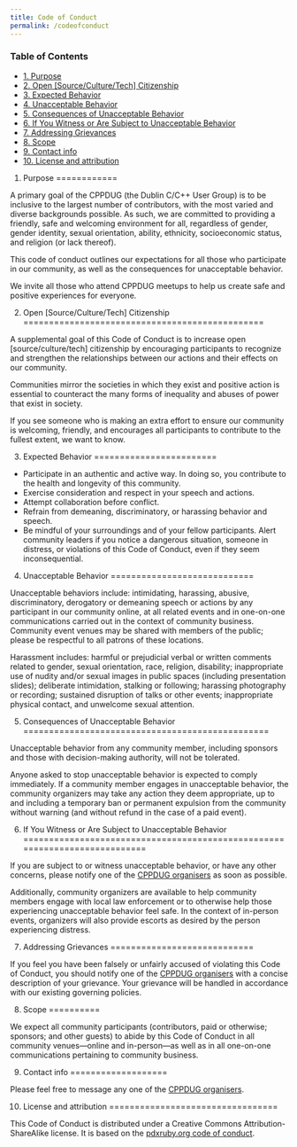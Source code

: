 ```yaml
---
title: Code of Conduct
permalink: /codeofconduct
---
```


### Table of Contents

-   [1. Purpose](#1-purpose)
-   [2. Open [Source/Culture/Tech] Citizenship](#2-open_source_culture_tech_citizenship)
-   [3. Expected Behavior](#3-expected_behavior)
-   [4. Unacceptable Behavior](#4-unacceptable_behavior)
-   [5. Consequences of Unacceptable Behavior](#5-consequences_of_unacceptable_behavior)
-   [6. If You Witness or Are Subject to Unacceptable Behavior](#6-if_you_witness_or_are_subject_to_unacceptable_behavior)
-   [7. Addressing Grievances](#7-addressing_grievances)
-   [8. Scope](#8-scope)
-   [9. Contact info](#9-contact_info)
-   [10. License and attribution](#10-license_and_attribution)

1. Purpose
============

A primary goal of the CPPDUG (the Dublin C/C++ User Group) is to be inclusive to the largest number of contributors, with the most varied and diverse backgrounds possible. As such, we are committed to providing a friendly, safe and welcoming environment for all, regardless of gender, gender identity, sexual orientation, ability, ethnicity, socioeconomic status, and religion (or lack thereof).

This code of conduct outlines our expectations for all those who participate in our community, as well as the consequences for unacceptable behavior.

We invite all those who attend CPPDUG meetups to help us create safe and positive experiences for everyone.

2. Open [Source/Culture/Tech] Citizenship
===============================================

A supplemental goal of this Code of Conduct is to increase open [source/culture/tech] citizenship by encouraging participants to recognize and strengthen the relationships between our actions and their effects on our community.

Communities mirror the societies in which they exist and positive action is essential to counteract the many forms of inequality and abuses of power that exist in society.

If you see someone who is making an extra effort to ensure our community is welcoming, friendly, and encourages all participants to contribute to the fullest extent, we want to know.

3. Expected Behavior
========================

-   Participate in an authentic and active way. In doing so, you contribute to the health and longevity of this community.
-   Exercise consideration and respect in your speech and actions.
-   Attempt collaboration before conflict.
-   Refrain from demeaning, discriminatory, or harassing behavior and speech.
-   Be mindful of your surroundings and of your fellow participants. Alert community leaders if you notice a dangerous situation, someone in distress, or violations of this Code of Conduct, even if they seem inconsequential.

4. Unacceptable Behavior
============================

Unacceptable behaviors include: intimidating, harassing, abusive, discriminatory, derogatory or demeaning speech or actions by any participant in our community online, at all related events and in one-on-one communications carried out in the context of community business. Community event venues may be shared with members of the public; please be respectful to all patrons of these locations.

Harassment includes: harmful or prejudicial verbal or written comments related to gender, sexual orientation, race, religion, disability; inappropriate use of nudity and/or sexual images in public spaces (including presentation slides); deliberate intimidation, stalking or following; harassing photography or recording; sustained disruption of talks or other events; inappropriate physical contact, and unwelcome sexual attention.

5. Consequences of Unacceptable Behavior
================================================

Unacceptable behavior from any community member, including sponsors and those with decision-making authority, will not be tolerated.

Anyone asked to stop unacceptable behavior is expected to comply immediately. If a community member engages in unacceptable behavior, the community organizers may take any action they deem appropriate, up to and including a temporary ban or permanent expulsion from the community without warning (and without refund in the case of a paid event).

6. If You Witness or Are Subject to Unacceptable Behavior
===========================================================================

If you are subject to or witness unacceptable behavior, or have any other concerns, please notify one of the [CPPDUG organisers](https://www.meetup.com/cppdug/members/?op=leaders) as soon as possible.

Additionally, community organizers are available to help community members engage with local law enforcement or to otherwise help those experiencing unacceptable behavior feel safe. In the context of in-person events, organizers will also provide escorts as desired by the person experiencing distress.

7. Addressing Grievances
============================

If you feel you have been falsely or unfairly accused of violating this Code of Conduct, you should notify one of the [CPPDUG organisers](https://www.meetup.com/cppdug/members/?op=leaders) with a concise description of your grievance. Your grievance will be handled in accordance with our existing governing policies.

8. Scope
==========

We expect all community participants (contributors, paid or otherwise; sponsors; and other guests) to abide by this Code of Conduct in all community venues—online and in-person—as well as in all one-on-one communications pertaining to community business.

9. Contact info
===================

Please feel free to message any one of the [CPPDUG organisers](https://www.meetup.com/cppdug/members/?op=leaders).

10. License and attribution
=================================

This Code of Conduct is distributed under a Creative Commons Attribution-ShareAlike license. It is based on the [pdxruby.org code of conduct](https://pdxruby.org/codeofconduct).